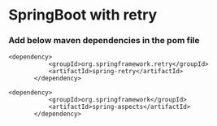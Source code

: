 # SpringBoot with retry

### Add below maven dependencies in the pom file



 ```
 <dependency>
            <groupId>org.springframework.retry</groupId>
            <artifactId>spring-retry</artifactId>
        </dependency>

<dependency>
            <groupId>org.springframework</groupId>
            <artifactId>spring-aspects</artifactId>
        </dependency>



